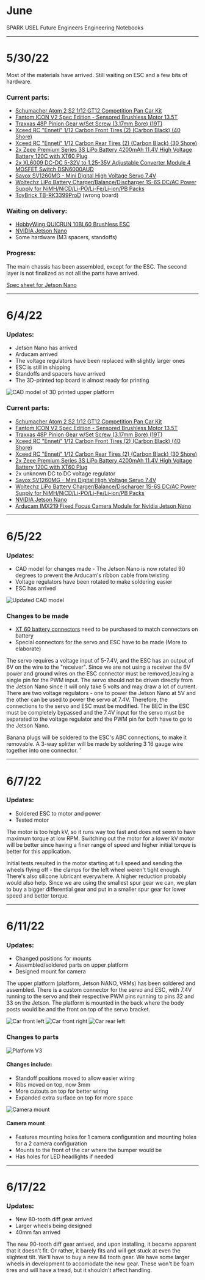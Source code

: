 # June
SPARK USEL Future Engineers Engineering Notebooks

***

# 5/30/22
Most of the materials have arrived. Still waiting on ESC and a few bits of hardware.

### Current parts:
* [Schumacher Atom 2 S2 1/12 GT12 Competition Pan Car Kit](https://www.amainhobbies.com/schumacher-atom-2-s2-1-12-gt12-competition-pan-car-kit-schk179/p1055346)
* [Fantom ICON V2 Spec Edition - Sensored Brushless Motor 13.5T](https://fantomracing.com/shop/motors/spec-motors/13-5-icon-v2-works-edition/)
* [Traxxas 48P Pinion Gear w/Set Screw (3.17mm Bore) (19T)](https://urcraceway.com/traxxas-48p-pinion-gear-w-set-screw-3-17mm-bore-19t/)
* [Xceed RC "Enneti" 1/12 Carbon Front Tires (2) (Carbon Black) (40 Shore)](https://www.amainhobbies.com/xceed-rc-enneti-1-12-carbon-front-tires-2-carbon-black-40-shore-xcd101708/p385419?v=209225)
* [Xceed RC "Enneti" 1/12 Carbon Rear Tires (2) (Carbon Black) (30 Shore)](https://www.amainhobbies.com/xceed-rc-enneti-1-12-carbon-rear-tires-2-carbon-black-30-shore-xcd101710/p385420?v=209219)
* [2x Zeee Premium Series 3S LiPo Battery 4200mAh 11.4V High Voltage Battery 120C with XT60 Plug](https://www.ebay.com/itm/384548969557)
* [2x XL6009 DC-DC 5-32V to 1.25-35V Adjustable Converter Module 4 MOSFET Switch DSN6000AUD](https://www.amazon.com/Automatic-Transformer-Adjustable-Converter-DSN6000AUD/dp/B07LH9H14J)
* [Savox SV1260MG - Mini Digital High Voltage Servo 7.4V](https://www.savoxusa.com/products/savsv1260mg-mini-digital-high-voltage)
* [Woltechz LiPo Battery Charger/Balance/Discharger 1S-6S DC/AC Power Supply for NiMH/NiCD/Li-PO/Li-Fe/Li-ion/PB Packs](https://www.amazon.com/Sky-toy-ST-B6AC-Discharger-Connectors/dp/B07KDSGJFD)
* [ToyBrick TB-RK3399ProD](https://t.rock-chips.com/en/portal.php?mod=view&aid=4) (wrong board)

### Waiting on delivery:
* [HobbyWing QUICRUN 10BL60 Brushless ESC](https://www.hobbywingdirect.com/products/quicrun-wp-10bl60)
* [NVIDIA Jetson Nano](https://developer.nvidia.com/embedded/jetson-nano-developer-kit)
* Some hardware (M3 spacers, standoffs)

### Progress:
The main chassis has been assembled, except for the ESC. The second layer is not finalized as not all the parts have arrived.

[Spec sheet for Jetson Nano](https://developer.download.nvidia.com/assets/embedded/secure/jetson/Nano/docs/NV_Jetson_Nano_Developer_Kit_User_Guide.pdf?aJ8W6GWivAd7V9OS_o_qsSn7KA77QyiE0PEwfwRWNeehVAX9npbFyM8k9_gv23UKbhmdqrOPE5fmew42qneyc7aQuFmsc3kmDEYXGVIkD1VZQqRESb1ckKkN1tgdD8N23PqjXjPDW5a5W5Tmm1hMIftq4S3DHkGNtKmrRz6JtQRNGpfv7O_eLdTq8whnvaFBcaU&t=eyJscyI6ImdzZW8iLCJsc2QiOiJodHRwczpcL1wvd3d3Lmdvb2dsZS5jb21cLyJ9)

***

# 6/4/22

### Updates:
* Jetson Nano has arrived
* Arducam arrived
* The voltage regulators have been replaced with slightly larger ones
* ESC is still in shipping
* Standoffs and spacers have arrived
* The 3D-printed top board is almost ready for printing

![CAD model of 3D printed upper platform](./June/6-4-22-a.png)

### Current parts:
* [Schumacher Atom 2 S2 1/12 GT12 Competition Pan Car Kit](https://www.amainhobbies.com/schumacher-atom-2-s2-1-12-gt12-competition-pan-car-kit-schk179/p1055346)
* [Fantom ICON V2 Spec Edition - Sensored Brushless Motor 13.5T](https://fantomracing.com/shop/motors/spec-motors/13-5-icon-v2-works-edition/)
* [Traxxas 48P Pinion Gear w/Set Screw (3.17mm Bore) (19T)](https://urcraceway.com/traxxas-48p-pinion-gear-w-set-screw-3-17mm-bore-19t/)
* [Xceed RC "Enneti" 1/12 Carbon Front Tires (2) (Carbon Black) (40 Shore)](https://www.amainhobbies.com/xceed-rc-enneti-1-12-carbon-front-tires-2-carbon-black-40-shore-xcd101708/p385419?v=209225)
* [Xceed RC "Enneti" 1/12 Carbon Rear Tires (2) (Carbon Black) (30 Shore)](https://www.amainhobbies.com/xceed-rc-enneti-1-12-carbon-rear-tires-2-carbon-black-30-shore-xcd101710/p385420?v=209219)
* [2x Zeee Premium Series 3S LiPo Battery 4200mAh 11.4V High Voltage Battery 120C with XT60 Plug](https://www.ebay.com/itm/384548969557)
* 2x unknown DC to DC voltage regulator
* [Savox SV1260MG - Mini Digital High Voltage Servo 7.4V](https://www.savoxusa.com/products/savsv1260mg-mini-digital-high-voltage)
* [Woltechz LiPo Battery Charger/Balance/Discharger 1S-6S DC/AC Power Supply for NiMH/NiCD/Li-PO/Li-Fe/Li-ion/PB Packs](https://www.amazon.com/Sky-toy-ST-B6AC-Discharger-Connectors/dp/B07KDSGJFD)
* [NVIDIA Jetson Nano](https://developer.nvidia.com/embedded/jetson-nano-developer-kit)
* [Arducam IMX219 Fixed Focus Camera Module for Nvidia Jetson Nano](https://www.arducam.com/product/b0191-arducam-imx219-visible-light-fixed-focus-camera-module-nvidia-jetson-nano-raspberry-pi-compute-module/)

***

# 6/5/22

### Updates:
* CAD model for changes made - The Jetson Nano is now rotated 90 degrees to prevent the Arducam's ribbon cable from twisting
* Voltage regulators have been rotated to make soldering easier
* ESC has arrived

![Updated CAD model](./June/6-5-22-a.png)

### Changes to be made
* [XT 60 battery connectors](https://www.amazon.com/OOOUSE-XT60-Connector-Pairs-pairs/dp/B005FAPYXS) need to be purchased to match connectors on battery
* Special connectors for the servo and ESC have to be made (More to elaborate)

The servo requires a voltage input of 5-7.4V, and the ESC has an output of 6V on the wire to the "receiver". Since we are not using a receiver the 6V power and ground wires on the ESC connector must be removed,leaving a single pin for the PWM input. The servo should not be driven directly from the Jetson Nano since it will only take 5 volts and may draw a lot of current. There are two voltage regulators - one to power the Jetson Nano at 5V and the other can be used to power the servo at 7.4V. Therefore, the connections to the servo and ESC must be modified. The BEC in the ESC must be completely bypassed and the 7.4V input for the servo must be separated to the voltage regulator and the PWM pin for both have to go to the Jetson Nano.

Banana plugs will be soldered to the ESC's ABC connections, to make it removable. A 3-way splitter will be made by soldering 3 16 gauge wire together into one connector.
'
***

# 6/7/22

### Updates:
* Soldered ESC to motor and power
* Tested motor

The motor is too high kV, so it runs way too fast and does not seem to have maximum torque at low RPM. Switching out the motor for a lower kV motor will be better since having a finer range of speed and higher initial torque is better for this application.

Initial tests resulted in the motor starting at full speed and sending the wheels flying off - the clamps for the left wheel weren't tight enough. There's also silicone lubricant everywhere. A higher reduction probably would also help. Since we are using the smallest spur gear we can, we plan to buy a bigger differential gear and put in a smaller spur gear for lower speed and better torque.

***

# 6/11/22

### Updates:
* Changed positions for mounts
* Assembled/soldered parts on upper platform
* Designed mount for camera

The upper platform (platform, Jetson NANO, VRMs) has been soldered and assembled. There is a custom connector for the servo and ESC, with 7.4V running to the servo and their respective PWM pins running to pins 32 and 33 on the Jetson. The platform is mounted in the back where the body posts would be and the front on top of the servo bracket.

![Car front left](./June/6-11-22-c.jpg)
![Car front right](./June/6-11-22-d.jpg)
![Car rear left](./June/6-11-22-e.jpg)

### Changes to parts

![Platform V3](./June/6-11-22-a.png)
#### Changes include:
* Standoff positions moved to allow easier wiring
* Ribs moved on top, now 3mm
* More cutouts on top for better wiring
* Expanded extra surface on top for more space

![Camera mount](./June/6-11-22-b.png)

#### Camera mount
* Features mounting holes for 1 camera configuration and mounting holes for a 2 camera configuration
* Mounts to the front of the car where the bumper would be
* Has holes for LED headlights if needed

***

# 6/17/22

### Updates:
* New 80-tooth diff gear arrived
* Larger wheels being designed
* 40mm fan arrived

The new 90-tooth diff gear arrived, and upon installing, it became apparent that it doesn't fit. Or rather, it barely fits and will get stuck at even the slightest tilt. We'll have to buy a new 84 tooth gear. We have some larger wheels in development to accomodate the new gear. These won't be foam tires and will have a tread, but it shouldn't affect handling.